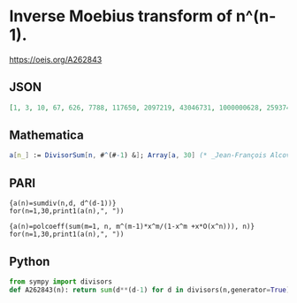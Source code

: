 # Inverse Moebius transform of n^\(n\-1\)\.
https://oeis.org/A262843
## JSON
```JSON
[1, 3, 10, 67, 626, 7788, 117650, 2097219, 43046731, 1000000628, 25937424602, 743008378540, 23298085122482, 793714773371796, 29192926025391260, 1152921504608944195, 48661191875666868482, 2185911559738739586477, 104127350297911241532842, 5242880000000001000000692, 278218429446951548637314060]
```
## Mathematica
```Mathematica
a[n_] := DivisorSum[n, #^(#-1) &]; Array[a, 30] (* _Jean-François Alcover_, Dec 23 2015 *)
```
## PARI
```PARI
{a(n)=sumdiv(n,d, d^(d-1))}
for(n=1,30,print1(a(n),", "))
```
```PARI
{a(n)=polcoeff(sum(m=1, n, m^(m-1)*x^m/(1-x^m +x*O(x^n))), n)}
for(n=1,30,print1(a(n),", "))
```
## Python
```Python
from sympy import divisors
def A262843(n): return sum(d**(d-1) for d in divisors(n,generator=True)) # _Chai Wah Wu_, Jun 19 2022
```
